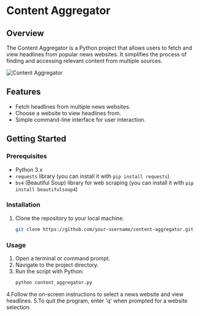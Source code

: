 # Content Aggregator

## Overview

The Content Aggregator is a Python project that allows users to fetch and view headlines from popular news websites. It simplifies the process of finding and accessing relevant content from multiple sources.

![Content Aggregator](https://github.com/kalisnetwork/content-aggregator/assets/106701723/596270fd-35cc-476f-83ff-96f870e1a907)

## Features

- Fetch headlines from multiple news websites.
- Choose a website to view headlines from.
- Simple command-line interface for user interaction.

## Getting Started

### Prerequisites

- Python 3.x
- `requests` library (you can install it with `pip install requests`)
- `bs4` (Beautiful Soup) library for web scraping (you can install it with `pip install beautifulsoup4`)

### Installation

1. Clone the repository to your local machine.

   ```bash
   git clone https://github.com/your-username/content-aggregator.git

### Usage
1. Open a terminal or command prompt.
2. Navigate to the project directory.
3. Run the script with Python:
   ```bash
   python content_aggregator.py

4.Follow the on-screen instructions to select a news website and view headlines.
5.To quit the program, enter 'q' when prompted for a website selection.
